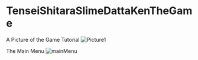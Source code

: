 # TenseiShitaraSlimeDattaKenTheGame


A Picture of the Game Tutorial
![Picture1](https://user-images.githubusercontent.com/23460028/146014683-82d36f02-0f11-4a9d-8c06-f371944eea9b.PNG)




The Main Menu
![mainMenu](https://user-images.githubusercontent.com/23460028/146041320-ce795dd6-62bb-4815-9493-82b50a28af31.png)

